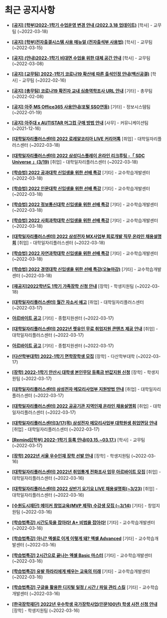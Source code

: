 # 최근 공지사항

* **[[공지] [학부]2022-1학기 수업운영 변경 안내 (2022.3.18 업데이트)](http://ajou.ac.kr/kr/ajou/notice.do?mode=view&amp;articleNo=192691&amp;article.offset=0&amp;articleLimit=30)**
 [학사] - 교무팀 (~2022-03-18)

* **[[공지] [학부]전자출결시스템 사용 매뉴얼 (전자출석부 사용법)](http://ajou.ac.kr/kr/ajou/notice.do?mode=view&amp;articleNo=192571&amp;article.offset=0&amp;articleLimit=30)**
 [학사] - 교무팀 (~2022-03-15)

* **[[공지] (안내)2022-1학기 비대면 수업을 위한 대체 공간 안내](http://ajou.ac.kr/kr/ajou/notice.do?mode=view&amp;articleNo=181898&amp;article.offset=0&amp;articleLimit=30)**
 [학사] - 교무팀 (~2022-03-08)

* **[[공지] [교무팀] 2022-1학기 코로나19 확산에 따른 출석인정 안내(백신공결)](http://ajou.ac.kr/kr/ajou/notice.do?mode=view&amp;articleNo=180913&amp;article.offset=0&amp;articleLimit=30)**
 [학사] - 교무팀 (~2022-02-16)

* **[[공지] [총무팀] 코로나19 확진자 교내 심층역학조사 URL 안내](http://ajou.ac.kr/kr/ajou/notice.do?mode=view&amp;articleNo=180493&amp;article.offset=0&amp;articleLimit=30)**
 [기타] - 총무팀 (~2022-02-08)

* **[[공지] 아주 MS Office365 사용안내(포털 SSO연동)](http://ajou.ac.kr/kr/ajou/notice.do?mode=view&amp;articleNo=179802&amp;article.offset=0&amp;articleLimit=30)**
 [기타] - 정보시스템팀 (~2022-01-19)

* **[[공지] 아주대 x AUTISTAR 머그컵 구매 방법 안내](http://ajou.ac.kr/kr/ajou/notice.do?mode=view&amp;articleNo=147976&amp;article.offset=0&amp;articleLimit=30)**
 [사무] - 커뮤니케이션팀 (~2021-12-16)

* **[[대학일자리플러스센터] 2022 로레알코리아 LIVE 커리어톡](http://ajou.ac.kr/kr/ajou/notice.do?mode=view&amp;articleNo=192721&amp;article.offset=0&amp;articleLimit=30)**
 [취업] - 대학일자리플러스센터 (~2022-03-18)

* **[[대학일자리플러스센터] 2022 삼성디스플레이 온라인 리크루팅 -「 SDC Universe 」(3/19)](http://ajou.ac.kr/kr/ajou/notice.do?mode=view&amp;articleNo=192711&amp;article.offset=0&amp;articleLimit=30)**
 [취업] - 대학일자리플러스센터 (~2022-03-18)

* **[[학습법] 2022 공과대학 신입생을 위한 선배 특강](http://ajou.ac.kr/kr/ajou/notice.do?mode=view&amp;articleNo=192702&amp;article.offset=0&amp;articleLimit=30)**
 [기타] - 교수학습개발센터 (~2022-03-18)

* **[[학습법] 2022 인문대학 신입생을 위한 선배 특강](http://ajou.ac.kr/kr/ajou/notice.do?mode=view&amp;articleNo=192700&amp;article.offset=0&amp;articleLimit=30)**
 [기타] - 교수학습개발센터 (~2022-03-18)

* **[[학습법] 2022 정보통신대학 신입생을 위한 선배 특강](http://ajou.ac.kr/kr/ajou/notice.do?mode=view&amp;articleNo=192699&amp;article.offset=0&amp;articleLimit=30)**
 [기타] - 교수학습개발센터 (~2022-03-18)

* **[[학습법] 2022 사회과학대학 신입생을 위한 선배 특강](http://ajou.ac.kr/kr/ajou/notice.do?mode=view&amp;articleNo=192698&amp;article.offset=0&amp;articleLimit=30)**
 [기타] - 교수학습개발센터 (~2022-03-18)

* **[[대학일자리플러스센터] 2022 삼성전자 MX사업부 회로개발 직무 온라인 채용설명회](http://ajou.ac.kr/kr/ajou/notice.do?mode=view&amp;articleNo=192697&amp;article.offset=0&amp;articleLimit=30)**
 [취업] - 대학일자리플러스센터 (~2022-03-18)

* **[[학습법] 2022 자연과학대학 신입생을 위한 선배 특강](http://ajou.ac.kr/kr/ajou/notice.do?mode=view&amp;articleNo=192696&amp;article.offset=0&amp;articleLimit=30)**
 [기타] - 교수학습개발센터 (~2022-03-18)

* **[[학습법] 2022 경영대학 신입생을 위한 선배 특강(오늘마감)](http://ajou.ac.kr/kr/ajou/notice.do?mode=view&amp;articleNo=192695&amp;article.offset=0&amp;articleLimit=30)**
 [기타] - 교수학습개발센터 (~2022-03-18)

* **[[재공지]2022학년도 1학기 가족장학 신청 안내](http://ajou.ac.kr/kr/ajou/notice.do?mode=view&amp;articleNo=192688&amp;article.offset=0&amp;articleLimit=30)**
 [장학] - 학생지원팀 (~2022-03-18)

* **[[대학일자리플러스센터] 월간 자소서 예고](http://ajou.ac.kr/kr/ajou/notice.do?mode=view&amp;articleNo=192679&amp;article.offset=0&amp;articleLimit=30)**
 [취업] - 대학일자리플러스센터 (~2022-03-17)

* **[아르바이트 공고](http://ajou.ac.kr/kr/ajou/notice.do?mode=view&amp;articleNo=192677&amp;article.offset=0&amp;articleLimit=30)**
 [기타] - 종합지원센터 (~2022-03-17)

* **[[대학일자리플러스센터] 2022년 렛유인 무료 취업지원 콘텐츠 제공 안내](http://ajou.ac.kr/kr/ajou/notice.do?mode=view&amp;articleNo=192676&amp;article.offset=0&amp;articleLimit=30)**
 [취업] - 대학일자리플러스센터 (~2022-03-17)

* **[아르바이트 공고](http://ajou.ac.kr/kr/ajou/notice.do?mode=view&amp;articleNo=192669&amp;article.offset=0&amp;articleLimit=30)**
 [기타] - 종합지원센터 (~2022-03-17)

* **[[다산학부대학] 2022-1학기 면학장학생 모집](http://ajou.ac.kr/kr/ajou/notice.do?mode=view&amp;articleNo=192668&amp;article.offset=0&amp;articleLimit=30)**
 [장학] - 다산학부대학 (~2022-03-17)

* **[[장학] 2022-1학기 안산시 대학생 본인무담 등록금 반값지원 신청](http://ajou.ac.kr/kr/ajou/notice.do?mode=view&amp;articleNo=192663&amp;article.offset=0&amp;articleLimit=30)**
 [장학] - 학생지원팀 (~2022-03-17)

* **[[대학일자리플러스센터] 삼성전자 메모리사업부 지원방법 안내](http://ajou.ac.kr/kr/ajou/notice.do?mode=view&amp;articleNo=192655&amp;article.offset=0&amp;articleLimit=30)**
 [취업] - 대학일자리플러스센터 (~2022-03-17)

* **[[대학일자리플러스센터] 2022 공공기관 지역인재 온라인 채용설명회](http://ajou.ac.kr/kr/ajou/notice.do?mode=view&amp;articleNo=192648&amp;article.offset=0&amp;articleLimit=30)**
 [취업] - 대학일자리플러스센터 (~2022-03-17)

* **[[대학일자리플러스센터]3/17(목) 삼성전자 메모리사업부 대학원생 취업면담 안내](http://ajou.ac.kr/kr/ajou/notice.do?mode=view&amp;articleNo=192638&amp;article.offset=0&amp;articleLimit=30)**
 [취업] - 대학일자리플러스센터 (~2022-03-17)

* **[[Remind][학부] 2022-1학기 등록 안내(03.15.~03.17.)](http://ajou.ac.kr/kr/ajou/notice.do?mode=view&amp;articleNo=192628&amp;article.offset=0&amp;articleLimit=30)**
 [학사] - 교무팀 (~2022-03-17)

* **[[장학] 2022년 서울 우수인재 장학 선발 안내](http://ajou.ac.kr/kr/ajou/notice.do?mode=view&amp;articleNo=192623&amp;article.offset=0&amp;articleLimit=30)**
 [장학] - 학생지원팀 (~2022-03-16)

* **[[대학일자리플러스센터] 2022년 취업통계 전화조사 업무 아르바이트 모집](http://ajou.ac.kr/kr/ajou/notice.do?mode=view&amp;articleNo=192615&amp;article.offset=0&amp;articleLimit=30)**
 [취업] - 대학일자리플러스센터 (~2022-03-16)

* **[[대학일자리플러스센터] 2022 상반기 요기요 LIVE 채용설명회(~3/23)](http://ajou.ac.kr/kr/ajou/notice.do?mode=view&amp;articleNo=192607&amp;article.offset=0&amp;articleLimit=30)**
 [취업] - 대학일자리플러스센터 (~2022-03-16)

* **[[수원도시재단] 메이커 창업교육(MVP 제작) 수강생 모집 (~3/14)](http://ajou.ac.kr/kr/ajou/notice.do?mode=view&amp;articleNo=192604&amp;article.offset=0&amp;articleLimit=30)**
 [기타] - 창업지원팀 (~2022-03-16)

* **[[학습법특강] 시간도둑을 잡아라! A+ 비법을 잡아라!](http://ajou.ac.kr/kr/ajou/notice.do?mode=view&amp;articleNo=192597&amp;article.offset=0&amp;articleLimit=30)**
 [기타] - 교수학습개발센터 (~2022-03-16)

* **[[학습법특강] 아니? 엑셀로 이게 이렇게 돼? 엑셀 Advanced](http://ajou.ac.kr/kr/ajou/notice.do?mode=view&amp;articleNo=192595&amp;article.offset=0&amp;articleLimit=30)**
 [기타] - 교수학습개발센터 (~2022-03-16)

* **[[학습법특강] 2시간으로 끝나는 엑셀 Basic 마스터](http://ajou.ac.kr/kr/ajou/notice.do?mode=view&amp;articleNo=192594&amp;article.offset=0&amp;articleLimit=30)**
 [기타] - 교수학습개발센터 (~2022-03-16)

* **[[학습법특강] 유발 하라리에게 배우는 교육의 미래](http://ajou.ac.kr/kr/ajou/notice.do?mode=view&amp;articleNo=192593&amp;article.offset=0&amp;articleLimit=30)**
 [기타] - 교수학습개발센터 (~2022-03-16)

* **[[학습법특강] 구글을 활용한 디지털 일정 / 시간 / 파일 관리 스킬](http://ajou.ac.kr/kr/ajou/notice.do?mode=view&amp;articleNo=192592&amp;article.offset=0&amp;articleLimit=30)**
 [기타] - 교수학습개발센터 (~2022-03-16)

* **[[한국장학재단] 2022년 우수학생 국가장학사업(인문100년) 학생 사전 신청 안내](http://ajou.ac.kr/kr/ajou/notice.do?mode=view&amp;articleNo=192590&amp;article.offset=0&amp;articleLimit=30)**
 [장학] - 학생지원팀 (~2022-03-16)

